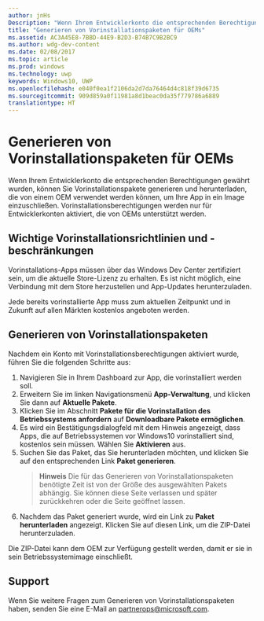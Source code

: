 ```yaml
---
author: jnHs
Description: "Wenn Ihrem Entwicklerkonto die entsprechenden Berechtigungen gewährt wurden, können Sie Vorinstallationspakete generieren und herunterladen, die von einem OEM verwendet werden können, um Ihre App in ein Image einzuschließen."
title: "Generieren von Vorinstallationspaketen für OEMs"
ms.assetid: AC3A45E8-7BBD-44E9-B2D3-B74B7C9B2BC9
ms.author: wdg-dev-content
ms.date: 02/08/2017
ms.topic: article
ms.prod: windows
ms.technology: uwp
keywords: Windows10, UWP
ms.openlocfilehash: e040f0ea1f2106da2d7da76464d4c818f39d6735
ms.sourcegitcommit: 909d859a0f11981a8d1beac0da35f779786a6889
translationtype: HT
---
```

# <a name="generate-preinstall-packages-for-oems"></a>Generieren von Vorinstallationspaketen für OEMs


Wenn Ihrem Entwicklerkonto die entsprechenden Berechtigungen gewährt wurden, können Sie Vorinstallationspakete generieren und herunterladen, die von einem OEM verwendet werden können, um Ihre App in ein Image einzuschließen. Vorinstallationsberechtigungen werden nur für Entwicklerkonten aktiviert, die von OEMs unterstützt werden.

## <a name="important-preinstall-policy--limitations"></a>Wichtige Vorinstallationsrichtlinien und -beschränkungen


Vorinstallations-Apps müssen über das Windows Dev Center zertifiziert sein, um die aktuelle Store-Lizenz zu erhalten. Es ist nicht möglich, eine Verbindung mit dem Store herzustellen und App-Updates herunterzuladen.

Jede bereits vorinstallierte App muss zum aktuellen Zeitpunkt und in Zukunft auf allen Märkten kostenlos angeboten werden.

## <a name="generating-preinstall-packages"></a>Generieren von Vorinstallationspaketen


Nachdem ein Konto mit Vorinstallationsberechtigungen aktiviert wurde, führen Sie die folgenden Schritte aus:

1.  Navigieren Sie in Ihrem Dashboard zur App, die vorinstalliert werden soll.
2.  Erweitern Sie im linken Navigationsmenü **App-Verwaltung**, und klicken Sie dann auf **Aktuelle Pakete**.
3.  Klicken Sie im Abschnitt **Pakete für die Vorinstallation des Betriebssystems anfordern** auf **Downloadbare Pakete ermöglichen**.
4.  Es wird ein Bestätigungsdialogfeld mit dem Hinweis angezeigt, dass Apps, die auf Betriebssystemen vor Windows10 vorinstalliert sind, kostenlos sein müssen. Wählen Sie **Aktivieren** aus.
5.  Suchen Sie das Paket, das Sie herunterladen möchten, und klicken Sie auf den entsprechenden Link **Paket generieren**.
    > **Hinweis**  Die für das Generieren von Vorinstallationspaketen benötigte Zeit ist von der Größe des ausgewählten Pakets abhängig. Sie können diese Seite verlassen und später zurückkehren oder die Seite geöffnet lassen.
6.  Nachdem das Paket generiert wurde, wird ein Link zu **Paket herunterladen** angezeigt. Klicken Sie auf diesen Link, um die ZIP-Datei herunterzuladen.

Die ZIP-Datei kann dem OEM zur Verfügung gestellt werden, damit er sie in sein Betriebssystemimage einschließt.

## <a name="support"></a>Support


Wenn Sie weitere Fragen zum Generieren von Vorinstallationspaketen haben, senden Sie eine E-Mail an <partnerops@microsoft.com>.

 

 




